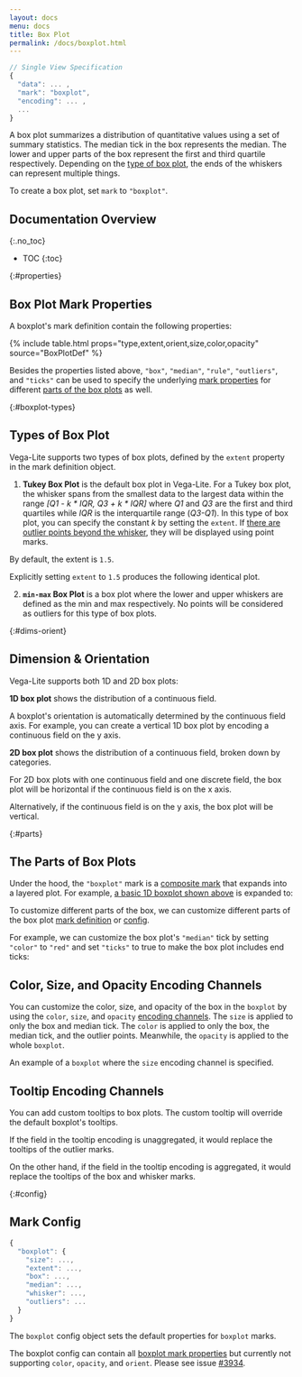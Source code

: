 ```yaml
---
layout: docs
menu: docs
title: Box Plot
permalink: /docs/boxplot.html
---
```


```js
// Single View Specification
{
  "data": ... ,
  "mark": "boxplot",
  "encoding": ... ,
  ...
}
```

A box plot summarizes a distribution of quantitative values using a set of summary statistics. The median tick in the box represents the median. The lower and upper parts of the box represent the first and third quartile respectively. Depending on the [type of box plot](#boxplot-types), the ends of the whiskers can represent multiple things.

To create a box plot, set `mark` to `"boxplot"`.

<!-- prettier-ignore-start -->

## Documentation Overview

{:.no_toc}

- TOC {:toc}
  <!-- prettier-ignore-end -->

{:#properties}

## Box Plot Mark Properties

A boxplot's mark definition contain the following properties:

{% include table.html props="type,extent,orient,size,color,opacity" source="BoxPlotDef" %}

Besides the properties listed above, `"box"`, `"median"`, `"rule"`, `"outliers"`, and `"ticks"` can be used to specify the underlying [mark properties](mark.html#mark-def) for different [parts of the box plots](#parts) as well.

{:#boxplot-types}

## Types of Box Plot

Vega-Lite supports two types of box plots, defined by the `extent` property in the mark definition object.

1. **Tukey Box Plot** is the default box plot in Vega-Lite. For a Tukey box plot, the whisker spans from the smallest data to the largest data within the range _[Q1 - k * IQR, Q3 + k * IQR]_ where _Q1_ and _Q3_ are the first and third quartiles while _IQR_ is the interquartile range (_Q3-Q1_). In this type of box plot, you can specify the constant _k_ by setting the `extent`. If [there are outlier points beyond the whisker](#dims-orient), they will be displayed using point marks.

By default, the extent is `1.5`.

<div class="vl-example" data-name="boxplot_1D_horizontal"></div>

Explicitly setting `extent` to `1.5` produces the following identical plot.

<div class="vl-example" data-name="boxplot_1D_horizontal_explicit"></div>

2. **`min-max` Box Plot** is a box plot where the lower and upper whiskers are defined as the min and max respectively. No points will be considered as outliers for this type of box plots.

<div class="vl-example" data-name="boxplot_minmax_2D_horizontal"></div>

{:#dims-orient}

## Dimension & Orientation

Vega-Lite supports both 1D and 2D box plots:

**1D box plot** shows the distribution of a continuous field.

<div class="vl-example" data-name="boxplot_1D_horizontal"></div>

A boxplot's orientation is automatically determined by the continuous field axis. For example, you can create a vertical 1D box plot by encoding a continuous field on the y axis.

<div class="vl-example" data-name="boxplot_1D_vertical"></div>

**2D box plot** shows the distribution of a continuous field, broken down by categories.

For 2D box plots with one continuous field and one discrete field, the box plot will be horizontal if the continuous field is on the x axis.

<div class="vl-example" data-name="boxplot_2D_horizontal"></div>

Alternatively, if the continuous field is on the y axis, the box plot will be vertical.

<div class="vl-example" data-name="boxplot_2D_vertical"></div>

{:#parts}

## The Parts of Box Plots

Under the hood, the `"boxplot"` mark is a [composite mark](mark.html#composite-marks) that expands into a layered plot. For example, [a basic 1D boxplot shown above](#dims-orient) is expanded to:

<div class="vl-example" data-name="normalized/boxplot_1D_horizontal_normalized"></div>

To customize different parts of the box, we can customize different parts of the box plot [mark definition](#properties) or [config](#config).

For example, we can customize the box plot's `"median"` tick by setting `"color"` to `"red"` and set `"ticks"` to true to make the box plot includes end ticks:

<div class="vl-example" data-name="boxplot_1D_horizontal_custom_mark"></div>

## Color, Size, and Opacity Encoding Channels

You can customize the color, size, and opacity of the box in the `boxplot` by using the `color`, `size`, and `opacity` [encoding channels](encoding.html#channels). The `size` is applied to only the box and median tick. The `color` is applied to only the box, the median tick, and the outlier points. Meanwhile, the `opacity` is applied to the whole `boxplot`.

An example of a `boxplot` where the `size` encoding channel is specified.

<div class="vl-example" data-name="boxplot_2D_vertical"></div>

<div class="vl-example" data-name="boxplot_2D_horizontal_color_size"></div>

## Tooltip Encoding Channels

You can add custom tooltips to box plots. The custom tooltip will override the default boxplot's tooltips.

If the field in the tooltip encoding is unaggregated, it would replace the tooltips of the outlier marks.

<div class="vl-example" data-name="boxplot_tooltip_not_aggregate"></div>

On the other hand, if the field in the tooltip encoding is aggregated, it would replace the tooltips of the box and whisker marks.

<div class="vl-example" data-name="boxplot_tooltip_aggregate"></div>

{:#config}

## Mark Config

```js
{
  "boxplot": {
    "size": ...,
    "extent": ...,
    "box": ...,
    "median": ...,
    "whisker": ...,
    "outliers": ...
  }
}
```

The `boxplot` config object sets the default properties for `boxplot` marks.

The boxplot config can contain all [boxplot mark properties](#properties) but currently not supporting `color`, `opacity`, and `orient`. Please see issue [#3934](https://github.com/vega/vega-lite/issues/3934).
